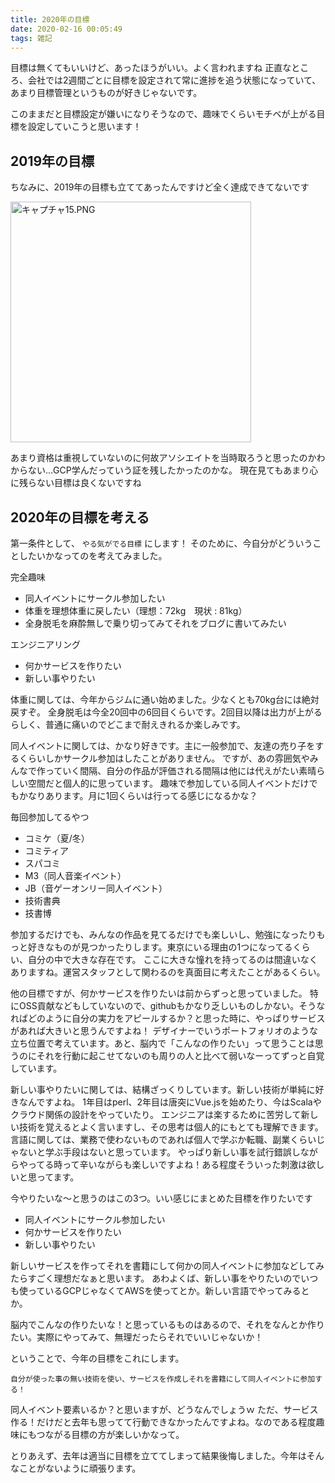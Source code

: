 ```yaml
---
title: 2020年の目標
date: 2020-02-16 00:05:49
tags: 雑記
---
```


目標は無くてもいいけど、あったほうがいい。よく言われますね
正直なところ、会社では2週間ごとに目標を設定されて常に進捗を追う状態になっていて、あまり目標管理というものが好きじゃないです。

このままだと目標設定が嫌いになりそうなので、趣味でくらいモチベが上がる目標を設定していこうと思います！

## 2019年の目標
ちなみに、2019年の目標も立ててあったんですけど全く達成できてないです

<img width="385" alt="キャプチャ15.PNG" src="https://qiita-image-store.s3.ap-northeast-1.amazonaws.com/0/178351/04ee0f25-1b18-c8d8-f172-8d909928bcf4.png">

あまり資格は重視していないのに何故アソシエイトを当時取ろうと思ったのかわからない…GCP学んだっていう証を残したかったのかな。
現在見てもあまり心に残らない目標は良くないですね

## 2020年の目標を考える
第一条件として、 `やる気がでる目標` にします！
そのために、今自分がどういうことしたいかなってのを考えてみました。

完全趣味
* 同人イベントにサークル参加したい
* 体重を理想体重に戻したい（理想：72kg　現状 : 81kg）
* 全身脱毛を麻酔無しで乗り切ってみてそれをブログに書いてみたい

エンジニアリング
* 何かサービスを作りたい
* 新しい事やりたい

体重に関しては、今年からジムに通い始めました。少なくとも70kg台には絶対戻すぞ。
全身脱毛は今全20回中の6回目くらいです。2回目以降は出力が上がるらしく、普通に痛いのでどこまで耐えきれるか楽しみです。

同人イベントに関しては、かなり好きです。主に一般参加で、友達の売り子をするくらいしかサークル参加はしたことがありません。
ですが、あの雰囲気やみんなで作っていく間隔、自分の作品が評価される間隔は他には代えがたい素晴らしい空間だと個人的に思っています。
趣味で参加している同人イベントだけでもかなりあります。月に1回くらいは行ってる感じになるかな？

毎回参加してるやつ
* コミケ（夏/冬）
* コミティア
* スパコミ
* M3（同人音楽イベント）
* JB（音ゲーオンリー同人イベント）
* 技術書典
* 技書博

参加するだけでも、みんなの作品を見てるだけでも楽しいし、勉強になったりもっと好きなものが見つかったりします。東京にいる理由の1つになってるくらい、自分の中で大きな存在です。
ここに大きな憧れを持ってるのは間違いなくありますね。運営スタッフとして関わるのを真面目に考えたことがあるくらい。

他の目標ですが、何かサービスを作りたいは前からずっと思っていました。
特にOSS貢献などもしていないので、githubもかなり乏しいものしかない。そうなればどのように自分の実力をアピールするか？と思った時に、やっぱりサービスがあれば大きいと思うんですよね！
デザイナーでいうポートフォリオのような立ち位置で考えています。あと、脳内で「こんなの作りたい」って思うことは思うのにそれを行動に起こせてないのも周りの人と比べて弱いなーってずっと自覚しています。

新しい事やりたいに関しては、結構ざっくりしています。新しい技術が単純に好きなんですよね。
1年目はperl、2年目は唐突にVue.jsを始めたり、今はScalaやクラウド関係の設計をやっていたり。
エンジニアは楽するために苦労して新しい技術を覚えるとよく言いますし、その思考は個人的にもとても理解できます。
言語に関しては、業務で使わないものであれば個人で学ぶか転職、副業くらいじゃないと学ぶ手段はないと思っています。
やっぱり新しい事を試行錯誤しながらやってる時って辛いながらも楽しいですよね！ある程度そういった刺激は欲しいと思ってます。

今やりたいな～と思うのはこの3つ。いい感じにまとめた目標を作りたいです

* 同人イベントにサークル参加したい
* 何かサービスを作りたい
* 新しい事やりたい

新しいサービスを作ってそれを書籍にして何かの同人イベントに参加などしてみたらすごく理想だなぁと思います。
あわよくば、新しい事をやりたいのでいつも使っているGCPじゃなくてAWSを使ってとか。新しい言語でやってみるとか。

脳内でこんなの作りたいな！と思っているものはあるので、それをなんとか作りたい。実際にやってみて、無理だったらそれでいいじゃないか！

ということで、今年の目標をこれにします。

`自分が使った事の無い技術を使い、サービスを作成しそれを書籍にして同人イベントに参加する！`

同人イベント要素いるか？と思いますが、どうなんでしょうｗ
ただ、サービス作る！だけだと去年も思ってて行動できなかったんですよね。なのである程度趣味にもつながる目標の方が楽しいかなって。

とりあえず、去年は適当に目標を立ててしまって結果後悔しました。今年はそんなことがないように頑張ります。
